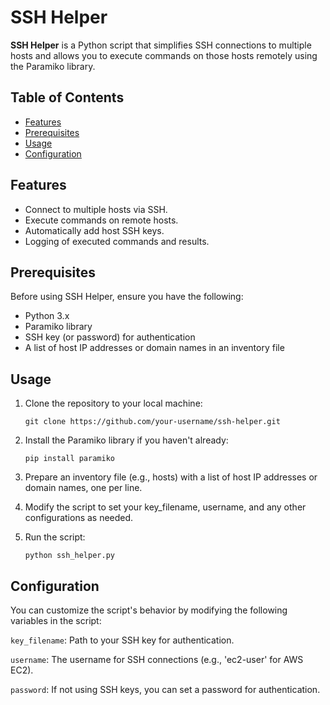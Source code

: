 # SSH Helper

**SSH Helper** is a Python script that simplifies SSH connections to multiple hosts and allows you to execute commands on those hosts remotely using the Paramiko library.

## Table of Contents

- [Features](#features)
- [Prerequisites](#prerequisites)
- [Usage](#usage)
- [Configuration](#configuration)

## Features

- Connect to multiple hosts via SSH.
- Execute commands on remote hosts.
- Automatically add host SSH keys.
- Logging of executed commands and results.

## Prerequisites

Before using SSH Helper, ensure you have the following:

- Python 3.x
- Paramiko library
- SSH key (or password) for authentication
- A list of host IP addresses or domain names in an inventory file

## Usage

1. Clone the repository to your local machine:

   ```shell
   git clone https://github.com/your-username/ssh-helper.git
   ```

2. Install the Paramiko library if you haven't already:

   ```shell
   pip install paramiko
   ```

3. Prepare an inventory file (e.g., hosts) with a list of host IP addresses or domain names, one per line.

4. Modify the script to set your key_filename, username, and any other configurations as needed.

5. Run the script:

    ```shell
    python ssh_helper.py
    ```

## Configuration
You can customize the script's behavior by modifying the following variables in the script:

`key_filename`: Path to your SSH key for authentication.

`username`: The username for SSH connections (e.g., 'ec2-user' for AWS EC2).

`password`: If not using SSH keys, you can set a password for authentication.
